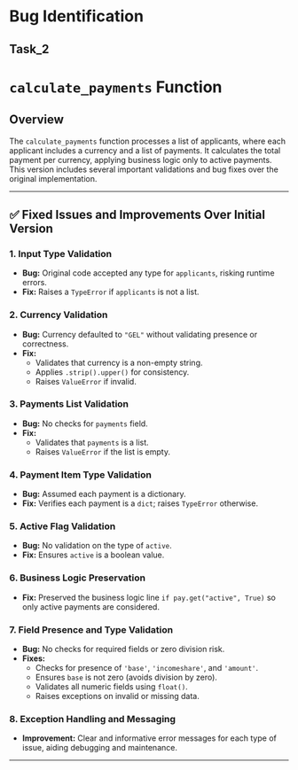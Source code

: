 # Bug Identification


## Task_2

# `calculate_payments` Function

## Overview

The `calculate_payments` function processes a list of applicants, where each applicant includes a currency and a list of payments. It calculates the total payment per currency, applying business logic only to active payments. This version includes several important validations and bug fixes over the original implementation.

---

## ✅ Fixed Issues and Improvements Over Initial Version

### 1. Input Type Validation
- **Bug:** Original code accepted any type for `applicants`, risking runtime errors.
- **Fix:** Raises a `TypeError` if `applicants` is not a list.

### 2. Currency Validation
- **Bug:** Currency defaulted to `"GEL"` without validating presence or correctness.
- **Fix:** 
  - Validates that currency is a non-empty string.
  - Applies `.strip().upper()` for consistency.
  - Raises `ValueError` if invalid.

### 3. Payments List Validation
- **Bug:** No checks for `payments` field.
- **Fix:** 
  - Validates that `payments` is a list.
  - Raises `ValueError` if the list is empty.

### 4. Payment Item Type Validation
- **Bug:** Assumed each payment is a dictionary.
- **Fix:** Verifies each payment is a `dict`; raises `TypeError` otherwise.

### 5. Active Flag Validation
- **Bug:** No validation on the type of `active`.
- **Fix:** Ensures `active` is a boolean value.

### 6. Business Logic Preservation
- **Fix:** Preserved the business logic line `if pay.get("active", True)` so only active payments are considered.

### 7. Field Presence and Type Validation
- **Bug:** No checks for required fields or zero division risk.
- **Fixes:**
  - Checks for presence of `'base'`, `'incomeshare'`, and `'amount'`.
  - Ensures `base` is not zero (avoids division by zero).
  - Validates all numeric fields using `float()`.
  - Raises exceptions on invalid or missing data.

### 8. Exception Handling and Messaging
- **Improvement:** Clear and informative error messages for each type of issue, aiding debugging and maintenance.

---